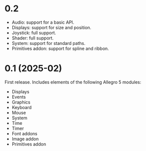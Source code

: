 # 0.2

- Audio: support for a basic API.
- Displays: support for size and position.
- Joystick: full support.
- Shader: full support.
- System: support for standard paths.
- Primitives addon: support for spline and ribbon.


# 0.1 (2025-02)

First release. Includes elements of the following Allegro 5 modules:

- Displays
- Events
- Graphics
- Keyboard
- Mouse
- System
- Time
- Timer
- Font addons
- Image addon
- Primitives addon
